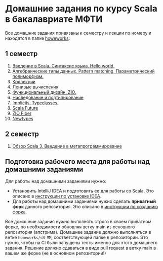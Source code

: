 
# Домашние задания по курсу Scala в бакалавриате МФТИ

Все домашние задания привязаны к семестру и лекции по номеру и находятся в папке [howeworks](homeworks):
## 1 семестр

1. [Введение в Scala. Синтаксис языка. Hello world.](homeworks/s1-01/README.md)
2. [Алгебраические типы данных. Pattern matching. Параметрический полиморфизм.](homeworks/s1-02/README.md)
3. [Коллекции](homeworks/s1-03/README.md)
4. [Ленивые вычисления](homeworks/s1-04/README.md)
5. [Функциональный дизайн. ZIO.](homeworks/s1-05/README.md)
6. [Наследование и подтипирование](homeworks/s1-06/README.md)
7. [Implicits. Typeclasses.](homeworks/s1-07/README.md)
8. [Scala Future](homeworks/s1-08/README.md)
9. [ZIO Fiber](homeworks/s1-09/README.md)
10. [Newtypes](homeworks/s1-10/README.md)

## 2 семестр
1. [Обзор Scala 3. Введение в метапрограммирование](homeworks/s2-01/README.md)

## Подготовка рабочего места для работы над домашними заданиями

Для работы над домашними заданиями нужно:
* Установить IntelliJ IDEA и подготовить ее для работы со Scala. Это описано в [инструкции по установке IDEA](docs/idea-install/install.md).
* Для работы над домашними заданиями нужно сделать **приватный форк** данного репозитория. Это описано в [инструкции по созданию форка](docs/create-fork/private-fork.md).

Все домашние задания нужно выполнять строго в своем приватном форке, по необходимости обновляя ветку main из основного репозитория (апстрима). 
Домашнее задание должно выполняться в ветке `homeworks/sN-MM`, соответствующей папке в репозитории.
Это нужно, чтобы на CI были запущены тесты именно для этого домашнего задания.
Решение должно сдаваться в виде pull request в ветку main в вашем же форке (не в основном репозитории!)
